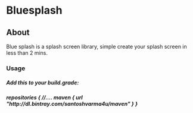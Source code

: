 # Bluesplash

<h2>About</h2>

<p>Blue splash is a splash screen library, simple create your splash screen in less than 2 mins. </p>

<h3>Usage</h3>

<h5>Add this to your build.grade:<h5>

<p>
repositories {
//....
        maven {
            url  "http://dl.bintray.com/santoshvarma4u/maven"
        }
  }
</p>

